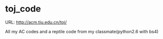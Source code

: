 # toj_code

URL: http://acm.tju.edu.cn/toj/

All my AC codes and a reptile code from my classmate(python2.6 with bs4)

